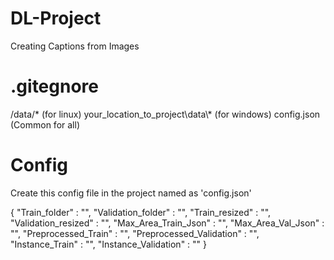 # DL-Project
Creating Captions from Images

# .gitegnore
/data/* (for linux)
your_location_to_project\\data\\* (for windows)
config.json (Common for all)

# Config

Create this config file in the project named as 'config.json'

{
    "Train_folder" : "",
    "Validation_folder" : "",
    "Train_resized" : "",
    "Validation_resized" : "",
    "Max_Area_Train_Json" : "",
    "Max_Area_Val_Json" : "",
    "Preprocessed_Train" : "",
    "Preprocessed_Validation" : "",
    "Instance_Train" : "",
    "Instance_Validation" : ""
}

